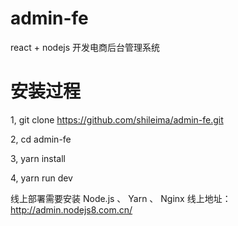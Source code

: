 # admin-fe
react + nodejs 开发电商后台管理系统

# 安装过程

1, git clone https://github.com/shileima/admin-fe.git

2, cd admin-fe

3, yarn install

4, yarn run dev

线上部署需要安装 Node.js 、 Yarn 、 Nginx
线上地址：http://admin.nodejs8.com.cn/
